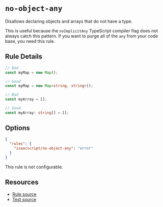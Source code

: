 # `no-object-any`

Disallows declaring objects and arrays that do not have a type.

This is useful because the `noImplicitAny` TypeScript compiler flag does not always catch this pattern. If you want to purge all of the `any` from your code base, you need this rule.

## Rule Details

```ts
// Bad
const myMap = new Map();

// Good
const myMap = new Map<string, string>();
```

```ts
// Bad
const myArray = [];

// Good
const myArray: string[] = [];
```

## Options

```json
{
  "rules": {
    "isaacscript/no-object-any": "error"
  }
}
```

This rule is not configurable.

## Resources

- [Rule source](../../src/rules/no-object-any.ts)
- [Test source](../../tests/rules/no-object-any.test.ts)
